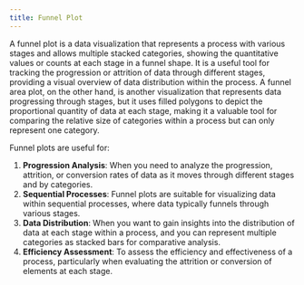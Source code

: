 ```yaml
---
title: Funnel Plot
---
```


A funnel plot is a data visualization that represents a process with various stages and allows multiple stacked categories, showing the quantitative values or counts at each stage in a funnel shape. It is a useful tool for tracking the progression or attrition of data through different stages, providing a visual overview of data distribution within the process. A funnel area plot, on the other hand, is another visualization that represents data progressing through stages, but it uses filled polygons to depict the proportional quantity of data at each stage, making it a valuable tool for comparing the relative size of categories within a process but can only represent one category.

Funnel plots are useful for:

1. **Progression Analysis**: When you need to analyze the progression, attrition, or conversion rates of data as it moves through different stages and by categories.
2. **Sequential Processes**: Funnel plots are suitable for visualizing data within sequential processes, where data typically funnels through various stages.
3. **Data Distribution**: When you want to gain insights into the distribution of data at each stage within a process, and you can represent multiple categories as stacked bars for comparative analysis.
4. **Efficiency Assessment**: To assess the efficiency and effectiveness of a process, particularly when evaluating the attrition or conversion of elements at each stage.
